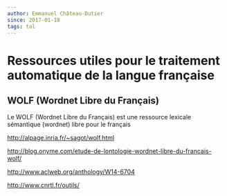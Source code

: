 ```yaml
---
author: Emmanuel Château-Dutier
since: 2017-01-18
tags: tal
---
```


# Ressources utiles pour le traitement automatique de la langue française

## WOLF (Wordnet Libre du Français)

Le WOLF (Wordnet Libre du Français) est une ressource lexicale sémantique (wordnet) libre pour le français

<http://alpage.inria.fr/~sagot/wolf.html>

http://blog.onyme.com/etude-de-lontologie-wordnet-libre-du-francais-wolf/

http://www.aclweb.org/anthology/W14-6704



http://www.cnrtl.fr/outils/